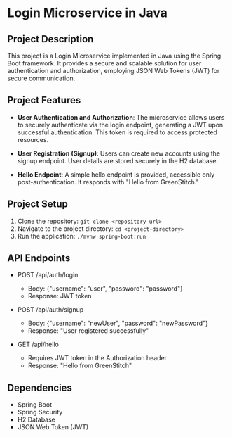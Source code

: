 # Login Microservice in Java

## Project Description

This project is a Login Microservice implemented in Java using the Spring Boot framework. It provides a secure and scalable solution for user authentication and authorization, employing JSON Web Tokens (JWT) for secure communication.


## Project Features
 - **User Authentication and Authorization**: The microservice allows users to securely authenticate via the login endpoint, generating a JWT upon successful authentication. This token is required to access protected resources.

 - **User Registration (Signup)**: Users can create new accounts using the signup endpoint. User details are stored securely in the H2 database.

 - **Hello Endpoint**: A simple hello endpoint is provided, accessible only post-authentication. It responds with "Hello from GreenStitch."


## Project Setup

1. Clone the repository: `git clone <repository-url>`
2. Navigate to the project directory: `cd <project-directory>`
3. Run the application: `./mvnw spring-boot:run`

## API Endpoints

- POST /api/auth/login
    - Body: {"username": "user", "password": "password"}
    - Response: JWT token

- POST /api/auth/signup
    - Body: {"username": "newUser", "password": "newPassword"}
    - Response: "User registered successfully"

- GET /api/hello
    - Requires JWT token in the Authorization header
    - Response: "Hello from GreenStitch"

## Dependencies

- Spring Boot
- Spring Security
- H2 Database
- JSON Web Token (JWT)
